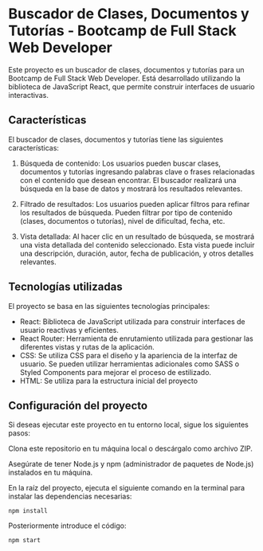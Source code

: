 # Buscador de Clases, Documentos y Tutorías - Bootcamp de Full Stack Web Developer
Este proyecto es un buscador de clases, documentos y tutorías para un Bootcamp de Full Stack Web Developer. Está desarrollado utilizando la biblioteca de JavaScript React, que permite construir interfaces de usuario interactivas.

## Características
El buscador de clases, documentos y tutorías tiene las siguientes características:

1. Búsqueda de contenido: Los usuarios pueden buscar clases, documentos y tutorías ingresando palabras clave o frases relacionadas con el contenido que desean encontrar. El buscador realizará una búsqueda en la base de datos y mostrará los resultados relevantes.

2. Filtrado de resultados: Los usuarios pueden aplicar filtros para refinar los resultados de búsqueda. Pueden filtrar por tipo de contenido (clases, documentos o tutorías), nivel de dificultad, fecha, etc.

3. Vista detallada: Al hacer clic en un resultado de búsqueda, se mostrará una vista detallada del contenido seleccionado. Esta vista puede incluir una descripción, duración, autor, fecha de publicación, y otros detalles relevantes.

## Tecnologías utilizadas
El proyecto se basa en las siguientes tecnologías principales:

- React: Biblioteca de JavaScript utilizada para construir interfaces de usuario reactivas y eficientes.
- React Router: Herramienta de enrutamiento utilizada para gestionar las diferentes vistas y rutas de la aplicación.
- CSS: Se utiliza CSS para el diseño y la apariencia de la interfaz de usuario. Se pueden utilizar herramientas adicionales como SASS o Styled Components para mejorar el proceso de estilizado.
- HTML: Se utiliza para la estructura inicial del proyecto

## Configuración del proyecto
Si deseas ejecutar este proyecto en tu entorno local, sigue los siguientes pasos:

Clona este repositorio en tu máquina local o descárgalo como archivo ZIP.

Asegúrate de tener Node.js y npm (administrador de paquetes de Node.js) instalados en tu máquina.

En la raíz del proyecto, ejecuta el siguiente comando en la terminal para instalar las dependencias necesarias:

`npm install`

Posteriormente introduce el código: 

`npm start`
